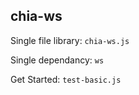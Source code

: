 ## chia-ws

Single file library: `chia-ws.js`

Single dependancy: `ws`

Get Started: `test-basic.js`